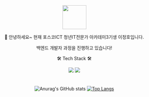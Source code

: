    <div align="center"> 

  <img src="https://user-images.githubusercontent.com/101568892/165022240-d1943930-6283-4db4-92a0-391094deca59.png" width="75">
   
  🌱 안녕하세요~ 현재 포스코ICT 청년IT전문가 아카데미3기생 이정호입니다.   
   
   백엔드 개발자 과정을 진행하고 있습니다!
  
  🛠 Tech Stack 🛠
  
 <img src="https://img.shields.io/badge/Java-007396?style=flat&logo=Java&logoColor=white"/>  <img src="https://img.shields.io/badge/MySQL-4479A1?style=flat&logo=MySQL&logoColor=white"/></a>
  
 #
  
![Anurag's GitHub stats](https://github-readme-stats.vercel.app/api?username=jeongho97&show_icons=true&theme=스타일)
[![Top Langs](https://github-readme-stats.vercel.app/api/top-langs/?username=jeongho97&langs_count=8)](https://github.com/jeongho97/github-readme-stats)
  

  </div>
<!--
**jeongho97/jeongho97** is a ✨ _special_ ✨ repository because its `README.md` (this file) appears on your GitHub profile.

Here are some ideas to get you started:

- 🔭 I’m currently working on ...
- 🌱 I’m currently learning ...
- 👯 I’m looking to collaborate on ...
- 🤔 I’m looking for help with ...
- 💬 Ask me about ...
- 📫 How to reach me: ...
- 😄 Pronouns: ...
- ⚡ Fun fact: ...
-->
